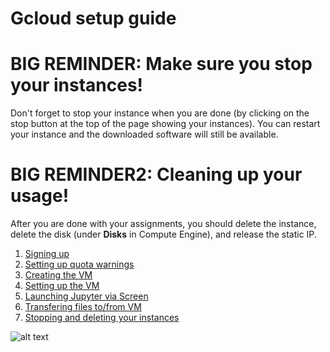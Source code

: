 # Gcloud setup guide #

# BIG REMINDER: Make sure you stop your instances! #
Don't forget to stop your instance when you are done (by clicking on the stop button at the top of the page showing your instances). You can restart your instance and the downloaded software will still be available. 

# BIG REMINDER2: Cleaning up your usage! #
After you are done with your assignments, you should delete the instance, delete the disk (under **Disks** in Compute Engine), and release the static IP.

1. [Signing up](1signup.md)
2. [Setting up quota warnings](2setup_quota_warnings.md)
3. [Creating the VM](3machine_create.md)
4. [Setting up the VM](4machine_setup.md)
5. [Launching Jupyter via Screen](5screen.md)
6. [Transfering files to/from VM](6file_transfers.md)
6. [Stopping and deleting your instances](7stop.md)

![alt text](https://github.com/ekapolc/nlp_course/raw/master/gcloud/image/nooo.jpg "no money")
